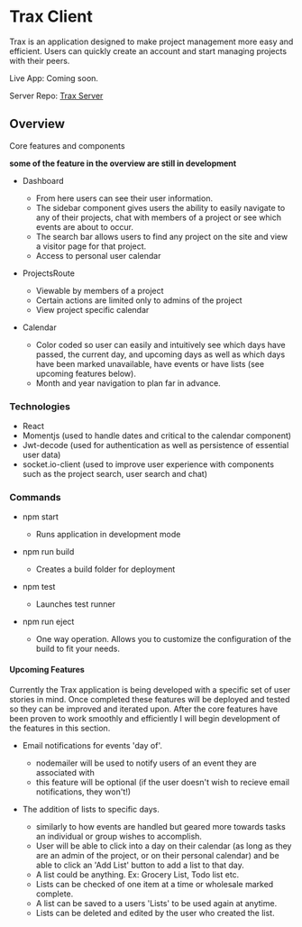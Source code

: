 # Trax Client

Trax is an application designed to make project management more easy and efficient. Users can quickly create an account and start managing projects with their peers. 

Live App: Coming soon.

Server Repo: [Trax Server](https://github.com/Nickyg56/trax-server)

## Overview

Core features and components

**some of the feature in the overview are still in development**

* Dashboard 
  - From here users can see their user information. 
  - The sidebar component gives users the ability to easily navigate to any of their projects, chat with members of a project or see which events are about to occur.
  - The search bar allows users to find any project on the site and view a visitor page for that project.
  - Access to personal user calendar

* ProjectsRoute
  - Viewable by members of a project
  - Certain actions are limited only to admins of the project 
  - View project specific calendar

* Calendar
  - Color coded so user can easily and intuitively see which days have passed, the current day, and upcoming days as well as which days have been marked unavailable, have events or have lists (see upcoming features below).
  - Month and year navigation to plan far in advance.

### Technologies
  - React
  - Momentjs (used to handle dates and critical to the calendar component)
  - Jwt-decode (used for authentication as well as persistence of essential user data)
  - socket.io-client (used to improve user experience with components such as the project search, user search and chat)

### Commands

- npm start
    - Runs application in development mode

- npm run build
    - Creates a build folder for deployment

- npm test
    - Launches test runner

- npm run eject
    - One way operation. Allows you to customize the configuration of the build to fit your needs.

#### Upcoming Features

Currently the Trax application is being developed with a specific set of user stories in mind. Once completed these features will be deployed and tested so they can be improved and iterated upon. After the core features have been proven to work smoothly and efficiently I will begin development of the features in this section.

- Email notifications for events 'day of'. 
  - nodemailer will be used to notify users of an event they are associated with
  - this feature will be optional (if the user doesn't wish to recieve email notifications, they won't!)

- The addition of lists to specific days.
  - similarly to how events are handled but geared more towards tasks an individual or group
  wishes to accomplish.
  - User will be able to click into a day on their calendar (as long as they are an admin of the project, or on their personal calendar) and be able to click an 'Add List' button to add a list to that day.
  - A list could be anything. Ex: Grocery List, Todo list etc.
  - Lists can be checked of one item at a time or wholesale marked complete.
  - A list can be saved to a users 'Lists' to be used again at anytime.
  - Lists can be deleted and edited by the user who created the list.

